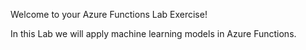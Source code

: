 Welcome to your Azure Functions Lab Exercise!

In this Lab we will apply machine learning models in Azure Functions.